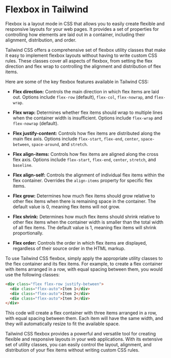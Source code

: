 # Flexbox in Tailwind

Flexbox is a layout mode in CSS that allows you to easily create flexible and responsive layouts for your web pages. It provides a set of properties for controlling how elements are laid out in a container, including their alignment, distribution, and order.

Tailwind CSS offers a comprehensive set of flexbox utility classes that make it easy to implement flexbox layouts without having to write custom CSS rules. These classes cover all aspects of flexbox, from setting the flex direction and flex wrap to controlling the alignment and distribution of flex items.

Here are some of the key flexbox features available in Tailwind CSS:

- **Flex direction:** Controls the main direction in which flex items are laid out. Options include `flex-row` (default), `flex-col`, `flex-nowrap`, and `flex-wrap`.

- **Flex wrap:** Determines whether flex items should wrap to multiple lines when the container width is insufficient. Options include `flex-wrap` and `flex-nowrap` (default).

- **Flex justify-content:** Controls how flex items are distributed along the main flex axis. Options include `flex-start`, `flex-end`, `center`, `space-between`, `space-around`, and `stretch`.

- **Flex align-items:** Controls how flex items are aligned along the cross flex axis. Options include `flex-start`, `flex-end`, `center`, `stretch`, and `baseline`.

- **Flex align-self:** Controls the alignment of individual flex items within the flex container. Overrides the `align-items` property for specific flex items.

- **Flex grow:** Determines how much flex items should grow relative to other flex items when there is remaining space in the container. The default value is 0, meaning flex items will not grow.

- **Flex shrink:** Determines how much flex items should shrink relative to other flex items when the container width is smaller than the total width of all flex items. The default value is 1, meaning flex items will shrink proportionally.

- **Flex order:** Controls the order in which flex items are displayed, regardless of their source order in the HTML markup.

To use Tailwind CSS flexbox, simply apply the appropriate utility classes to the flex container and its flex items. For example, to create a flex container with items arranged in a row, with equal spacing between them, you would use the following classes:

```html
<div class="flex flex-row justify-between">
  <div class="flex-auto">Item 1</div>
  <div class="flex-auto">Item 2</div>
  <div class="flex-auto">Item 3</div>
</div>
```

This code will create a flex container with three items arranged in a row, with equal spacing between them. Each item will have the same width, and they will automatically resize to fit the available space.

Tailwind CSS flexbox provides a powerful and versatile tool for creating flexible and responsive layouts in your web applications. With its extensive set of utility classes, you can easily control the layout, alignment, and distribution of your flex items without writing custom CSS rules.
